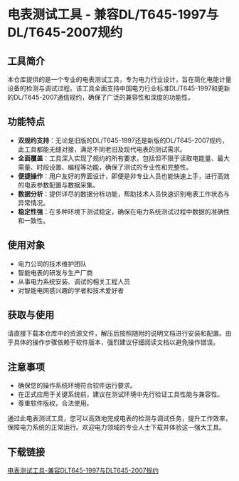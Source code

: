 # 电表测试工具 - 兼容DL/T645-1997与DL/T645-2007规约

## 工具简介

本仓库提供的是一个专业的电表测试工具，专为电力行业设计，旨在简化电能计量设备的检测与调试过程。该工具全面支持中国电力行业标准DL/T645-1997和更新的DL/T645-2007通信规约，确保了广泛的兼容性和深度的功能性。

## 功能特点

- **双规约支持**：无论是旧版的DL/T645-1997还是新版的DL/T645-2007规约，此工具都能无缝对接，满足不同老旧及现代电表的测试需求。
- **全面覆盖**：工具深入实现了规约的所有要求，包括但不限于读取电能量、最大需量、时段设置、编程等功能，确保了测试的专业性和完整性。
- **便捷操作**：用户友好的界面设计，即便是非专业人员也能快速上手，进行高效的电表参数配置与数据采集。
- **数据分析**：提供详尽的数据分析功能，帮助技术人员快速识别电表工作状态与异常情况。
- **稳定性强**：在多种环境下测试稳定，确保在电力系统测试过程中数据的准确性和一致性。

## 使用对象

- 电力公司的技术维护团队
- 智能电表的研发与生产厂商
- 从事电力系统安装、调试的相关工程人员
- 对智能电网感兴趣的学者和技术爱好者

## 获取与使用

请直接下载本仓库中的资源文件，解压后按照随附的说明文档进行安装和配置。由于具体的操作步骤依赖于软件版本，强烈建议仔细阅读文档以避免操作错误。

## 注意事项

- 确保您的操作系统环境符合软件运行要求。
- 在正式应用于关键系统前，建议在测试环境中先行验证工具性能与兼容性。
- 尊重软件版权，合法使用。

通过此电表测试工具，您可以高效地完成电表的检测与调试任务，提升工作效率，保障电力系统的正常运行。欢迎电力领域的专业人士下载并体验这一强大工具。

## 下载链接

[电表测试工具-兼容DLT645-1997与DLT645-2007规约](https://pan.quark.cn/s/c2d03f9b086f)